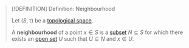 >[!DEFINITION] Definition: Neighbourhood
>
>Let $(S,\tau)$ be a [topological space](Topological%20Space.md).
>
>A **neighbourhood** of a point $x \in S$ is a [subset](../Set%20Theory/Subset.md) $N \subseteq S$ for which there exists an [open set](Open%20Subset.md) $U$ such that $U \subseteq N$ and $x \in U$.
>